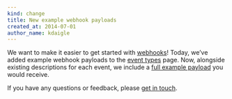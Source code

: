 ```yaml
---
kind: change
title: New example webhook payloads
created_at: 2014-07-01
author_name: kdaigle
---
```


We want to make it easier to get started with [webhooks](webhooks)! Today, we’ve added example webhook
payloads to the [event types](event-types) page. Now, alongside existing descriptions for each event,
we include a [full example payload](full-payload) you would receive.

If you have any questions or feedback, please [get in touch](get-in-touch).

[webhooks]: https://developer.github.com/changes/updated-webhooks
[event-types]: https://developer.github.com/changes/event-types
[full-payload]: https://developer.github.com/v3/activity/events/types/#issuesevent
[get-in-touch]: https://github.com/contact?form[subject]=Example+webhook+payloads
